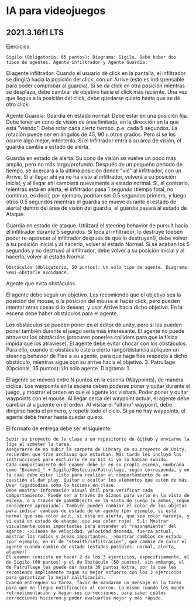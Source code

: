 # IA para videojuegos
## 2021.3.16f1 LTS


Ejercicios:

    Sigilo (Obligatorio, 65 puntos): Diagrama: Sigilo. Debe haber dos tipos de agentes. Agente infiltrador y Agente Guardia.

El agente infiltrador: Cuando el usuario dé click en la pantalla, el infiltrador se dirigirá hacia la posición del click, con un Arrive (esto es indispensable para poder comprobar al guardia). Si se da click en otra posición mientras se desplaza, debe cambiar de objetivo hacia el click más reciente. Una vez que llegue a la posición del click, debe quedarse quieto hasta que se dé otro click.

Agente Guardia: Guardia en estado normal: Debe estar en una posición fija. Debe tener un cono de visión de área limitada, en la dirección en la que está "viendo". Debe rotar cada cierto tiempo. p.e. cada 5 segundos. La rotación puede ser en ángulos de 45, 90 u otros grados. Pero si se les ocurre algo mejor, inténtenlo. Si el Infiltrador entra a su área de visión, el guardia cambia a estado de alerta.

Guardia en estado de alerta. Su cono de visión se vuelve un poco más amplio, pero no más largo/profundo. Después de un pequeño periodo de tiempo, se acercará a la última posición donde "vió" al infiltrador, con un Arrive. Si al llegar ahí ya no ha visto al infiltrador, volverá a su posición inicial, y al llegar ahí cambiará nuevamente a estado normal. Si, al contrario, mientras está en alerta, el infiltrador pasa 1 segundo (tiempo total, no contínuo, es decir, por ejemplo, podrían ser 0.5 segundos primero, y luego otros 0.5 segundos mientras el guardia se mueve durante el estado de alerta) dentro del área de visión del guardia, el guardia pasará al estado de Ataque.

Guardia en estado de ataque. Utilizará el steering behavior de pursuit hacia el infiltrador durante 5 segundos. Si toca al infiltrador, lo destruye (deben poder re-aparecer al infiltrador después de que lo destruyan!), debe volver a su posición inicial y al hacerlo, volver al estado Normal. Si se acaban los 5 segundos y no destruyó al infiltrador, debe volver a su posición inicial y al hacerlo, volver al estado Normal.

    Obstáculos (Obligatorio, 50 puntos): Un solo tipo de agente. Diagrama: Semi-obstacle avoidance.

Agente que evita obstáculos.

El agente debe seguir un objetivo. Les recomiendo que el objetivo sea la posición del mouse, o la posición del mouse al hacer click, pero pueden intentar otras cosas si lo desean, y usar Arrive hacia dicho objetivo. En la escena debe haber obstáculos para el agente.

Los obstáculos se pueden poner en el editor de unity, pero si los pueden poner también durante el juego sería más interesante. El agente no puede atravesar los obstáculos (procuren ponerles colliders para que la física impida que los atraviese). El agente debe evitar chocar con los obstáculos. Para ello, cuando el obstáculo este a cierto rango/distancia apliquen un steering behavior de Flee a su agente, para que haga flee respecto a dicho obstáculo, mientras sigue con su arrive hacia el objetivo. 3. Patrullage (Opcional, 35 puntos): Un solo agente. Diagrama: 1.

El agente se moverá entre N puntos en la escena (Waypoints), de manera cíclica. Los waypoints en la escena deben poderse poner y quitar durante el juego, y mostrar el orden en que el agente los visitará. Poder poner y quitar waypoints con el mouse. Al llegar cerca del waypoint actual, el agente debe cambiar al siguiente en el orden. Al visitar el "último" waypoint, debe dirigirse hacia el primero, y repetir todo el ciclo. Si ya no hay waypoints, el agente debe frenar hasta quedar quieto.

El formato de entrega debe ser el siguiente:

    Subir su proyecto de la clase a un repositorio de GitHub y enviarme la liga al someter la tarea.
    Asegurarse de no subir la carpeta de Library de su proyecto de Unity, recuerden que trae archivos que estorban. Más tarde les incluyo las instrucciones para excluirlo de su Git si ya lo habían subido.
    Cada comportamiento del examen debe ir en su propia escena, nombrada como "Examen1_" + Sigilo/Obstaculo/Patrullage, según corresponda, y en la cual debe estar listo para realizar el comportamiento de en cuestión al dar play. Quitar u ocultar los elementos que estén de más.
    Usar rigidbodies como lo hicimos en clase.
    Debe mostrar información visual útil para verificar cada comportamiento. Puede ser a través de Gizmos para verlo en la vista de escena, o a través de gameObjects en la vista de juego (o ambos, según consideren apropiado). También pueden cambiar el color de los objetos para indicar cambios de estado de un agente (por ejemplo, si está normal que sea color azul, si está en alerta, que sea color naranja, y si está en estado de ataque, que sea color rojo). 5.1: Mostrar visualmente cosas importantes para entender el "razonamiento" del agente: ->Líneas de velocidad, velocidad deseada, fuerza actual, mostrar los radios y áreas importantes, ->mostrar cambios de estado (por ejemplo, en el de "stealth/infiltración", que cambie de color el agente cuando cambie de estado (estados posibles: normal, alerta, ataque))
    El examen consiste en hacer 2 de los 3 ejercicios, específicamente, el de Sigilo (60 puntos) y el de Obstáculo (50 puntos), sin embargo, el de Patrullage les puede dar hasta 30 puntos extra, por lo que les recomiendo ampliamente hagan su mejor esfuerzo con los 3 ejercicios para garantizar la mejor calificación.
    Cuando entreguen su tarea, favor de mandarme un mensaje en la tarea para que me llegue notificación al correo. Lo mismo cuando les mande retroalimentación y hagan sus correcciones, para saber cuáles correcciones hicieron y poder evaluarlos mejor y más rápido.

